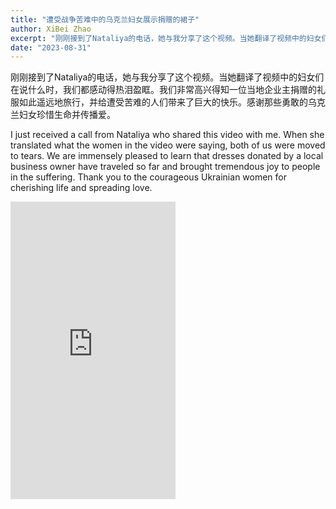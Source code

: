 ```yaml
---
title: "遭受战争苦难中的乌克兰妇女展示捐赠的裙子"
author: XiBei Zhao
excerpt: "刚刚接到了Nataliya的电话，她与我分享了这个视频。当她翻译了视频中的妇女们在说什么时，我们都感动得热泪盈眶。我们非常高兴得知一位当地企业主捐赠的礼服如此遥远地旅行，并给遭受苦难的人们带来了巨大的快乐。感谢那些勇敢的乌克兰妇女珍惜生命并传播爱。"
date: "2023-08-31"
---
```


刚刚接到了Nataliya的电话，她与我分享了这个视频。当她翻译了视频中的妇女们在说什么时，我们都感动得热泪盈眶。我们非常高兴得知一位当地企业主捐赠的礼服如此遥远地旅行，并给遭受苦难的人们带来了巨大的快乐。感谢那些勇敢的乌克兰妇女珍惜生命并传播爱。

I just received a call from Nataliya who shared this video with me. When she translated what the women in the video were saying, both of us were moved to tears. We are immensely pleased to learn that dresses donated by a local business owner have traveled so far and brought tremendous joy to people in the suffering. Thank you to the courageous Ukrainian women for cherishing life and spreading love.

<iframe src="https://www.facebook.com/plugins/video.php?height=476&href=https%3A%2F%2Fwww.facebook.com%2Fkryvoruchkonatalia%2Fvideos%2F865493844492780%2F%3Fidorvanity%3D555414826375214&show_text=false&width=264&t=0" width="264" height="476" style="border:none;overflow:hidden" scrolling="no" frameborder="0" allowfullscreen="true" allow="autoplay; clipboard-write; encrypted-media; picture-in-picture; web-share" allowFullScreen="true"></iframe>
